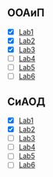 ## ООАиП  

- [x] [Lab1](https://github.com/unshame/VSRepos/tree/master/OOP/Lab1-Classes)  
- [x] [Lab2](https://github.com/unshame/VSRepos/tree/master/OOP/Lab2-Inheretance)  
- [x] [Lab3](https://github.com/unshame/VSRepos/tree/master/OOP/Lab3-Factories)  
- [ ] [Lab4](https://github.com/unshame/VSRepos/tree/master/OOP/Lab5-CSharp)  
- [ ] [Lab5](https://github.com/unshame/VSRepos/tree/master/OOP/Lab5-STLContainers)  
- [ ] [Lab6](https://github.com/unshame/VSRepos/tree/master/OOP/Lab6-GUI)  

## СиАОД  

- [x] [Lab1](https://github.com/unshame/VSRepos/tree/master/DATA/Lab1-Classes)  
- [x] [Lab2](https://github.com/unshame/VSRepos/tree/master/DATA/Lab2-Inheretance)    
- [ ] [Lab3](https://github.com/unshame/VSRepos/tree/master/DATA/Lab3-Factories)    
- [ ] [Lab4](https://github.com/unshame/VSRepos/tree/master/DATA/Lab5-CSharp)    
- [ ] [Lab5](https://github.com/unshame/VSRepos/tree/master/DATA/Lab5-STLContainers)    
- [ ] [Lab6](https://github.com/unshame/VSRepos/tree/master/DATA/Lab6-GUI)    

